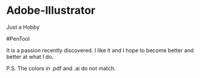 # Adobe-Illustrator

Just a Hobby

#PenTool

It is a passion recently discovered. I like it and I hope to become better and better at what I do.

P.S. The colors in .pdf and .ai do not match.

